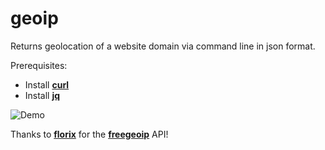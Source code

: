 # geoip
Returns geolocation of a website domain via command line in json format.

Prerequisites:
 - Install [**curl**](https://github.com/curl/curl)
 - Install [**jq**](https://stedolan.github.io/jq/download)
  
![Demo](https://i.imgur.com/DrKqyCG.png)
  
Thanks to [**florix**](https://github.com/fiorix) for the [**freegeoip**](https://github.com/fiorix/freegeoip) API! 


